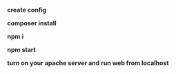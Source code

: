 **create config**

**composer install**

**npm i**

**npm start**

**turn on your apache server and run web from localhost**
